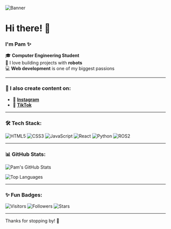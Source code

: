 <!-- Banner -->
![Banner](https://i.imgur.com/6O6qR0X.png)

# Hi there! 👋

### I'm Pam ✨  

🎓 **Computer Engineering Student**  
🤖 I love building projects with **robots**  
💻 **Web development** is one of my biggest passions  

---

### 🎥 I also create content on:
- 📸 [**Instagram**](https://instagram.com/tu_instagram)  
- 🎵 [**TikTok**](https://tiktok.com/@tu_tiktok)  

---

### 🛠️ Tech Stack:
![HTML5](https://img.shields.io/badge/HTML5-E34F26?style=for-the-badge&logo=html5&logoColor=white)
![CSS3](https://img.shields.io/badge/CSS3-1572B6?style=for-the-badge&logo=css3&logoColor=white)
![JavaScript](https://img.shields.io/badge/JavaScript-F7DF1E?style=for-the-badge&logo=javascript&logoColor=black)
![React](https://img.shields.io/badge/React-20232A?style=for-the-badge&logo=react&logoColor=61DAFB)
![Python](https://img.shields.io/badge/Python-3776AB?style=for-the-badge&logo=python&logoColor=white)
![ROS2](https://img.shields.io/badge/ROS2-22314E?style=for-the-badge&logo=ros&logoColor=white)

---

### 📊 GitHub Stats:
![Pam's GitHub Stats](https://github-readme-stats.vercel.app/api?username=PamelaCarina&show_icons=true&theme=tokyonight)

![Top Languages](https://github-readme-stats.vercel.app/api/top-langs/?username=PamelaCarina&layout=compact&theme=tokyonight)

---

### ✨ Fun Badges:
![Visitors](https://komarev.com/ghpvc/?username=PamelaCarina&color=ff69b4)
![Followers](https://img.shields.io/github/followers/PamelaCarina?style=social)
![Stars](https://img.shields.io/github/stars/PamelaCarina?style=social)

---

Thanks for stopping by! 🌸  
